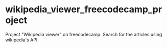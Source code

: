 # wikipedia_viewer_freecodecamp_project
Project "Wikipedia viewer" on freecodecamp. Search for the articles using wikipedia's API.
